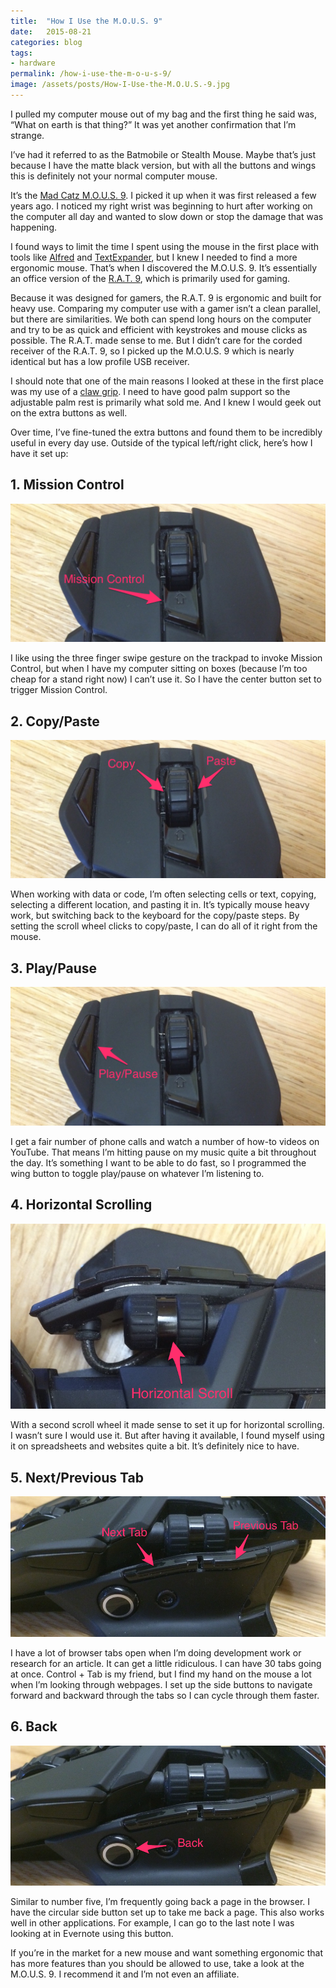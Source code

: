 ```yaml
---
title:  "How I Use the M.O.U.S. 9"
date:   2015-08-21
categories: blog
tags:
- hardware
permalink: /how-i-use-the-m-o-u-s-9/
image: /assets/posts/How-I-Use-the-M.O.U.S.-9.jpg
---
```


I pulled my computer mouse out of my bag and the first thing he said was, “What on earth is that thing?” It was yet another confirmation that I’m strange.

<!--more-->

I’ve had it referred to as the Batmobile or Stealth Mouse. Maybe that’s just because I have the matte black version, but with all the buttons and wings this is definitely not your normal computer mouse.

It’s the [Mad Catz M.O.U.S. 9](http://store.madcatz.com/categories/mice-category/Mad-Catz-MOUS-9.html). I picked it up when it was first released a few years ago. I noticed my right wrist was beginning to hurt after working on the computer all day and wanted to slow down or stop the damage that was happening.

I found ways to limit the time I spent using the mouse in the first place with tools like [Alfred](https://www.alfredapp.com/) and [TextExpander](https://smilesoftware.com/TextExpander/index.html), but I knew I needed to find a more ergonomic mouse. That’s when I discovered the M.O.U.S. 9\. It’s essentially an office version of the [R.A.T. 9](http://store.madcatz.com/categories/mice-category/Mad-Catz-RAT-9-Wireless-Gaming-Mouse-for-PC-and-Mac.html), which is primarily used for gaming.

Because it was designed for gamers, the R.A.T. 9 is ergonomic and built for heavy use. Comparing my computer use with a gamer isn’t a clean parallel, but there are similarities. We both can spend long hours on the computer and try to be as quick and efficient with keystrokes and mouse clicks as possible. The R.A.T. made sense to me. But I didn’t care for the corded receiver of the R.A.T. 9, so I picked up the M.O.U.S. 9 which is nearly identical but has a low profile USB receiver.

I should note that one of the main reasons I looked at these in the first place was my use of a [claw grip](http://www.epicgear.com/en/technologies/types-of-mouse-grip). I need to have good palm support so the adjustable palm rest is primarily what sold me. And I knew I would geek out on the extra buttons as well.

Over time, I’ve fine-tuned the extra buttons and found them to be incredibly useful in every day use. Outside of the typical left/right click, here’s how I have it set up:

## [<span></span>](#1-mission-control)1\. Mission Control

<img class="center-image post-image-medium" src="/assets/posts_extra/MOUS9-MissionControl.png" />

I like using the three finger swipe gesture on the trackpad to invoke Mission Control, but when I have my computer sitting on boxes (because I’m too cheap for a stand right now) I can’t use it. So I have the center button set to trigger Mission Control.

## [<span></span>](#2-copypaste)2\. Copy/Paste

<img class="center-image post-image-medium" src="/assets/posts_extra/MOUS9-CopyPaste.png" />

When working with data or code, I’m often selecting cells or text, copying, selecting a different location, and pasting it in. It’s typically mouse heavy work, but switching back to the keyboard for the copy/paste steps. By setting the scroll wheel clicks to copy/paste, I can do all of it right from the mouse.

## [<span></span>](#3-playpause)3\. Play/Pause

<img class="center-image post-image-medium" src="/assets/posts_extra/MOUS9-PlayPause.png" />

I get a fair number of phone calls and watch a number of how-to videos on YouTube. That means I’m hitting pause on my music quite a bit throughout the day. It’s something I want to be able to do fast, so I programmed the wing button to toggle play/pause on whatever I’m listening to.

## [<span></span>](#4-horizontal-scrolling)4\. Horizontal Scrolling

<img class="center-image post-image-medium" src="/assets/posts_extra/MOUS9-HorizontalScroll.png" />

With a second scroll wheel it made sense to set it up for horizontal scrolling. I wasn’t sure I would use it. But after having it available, I found myself using it on spreadsheets and websites quite a bit. It’s definitely nice to have.

## [<span></span>](#5-nextprevious-tab)5\. Next/Previous Tab

<img class="center-image post-image-medium" src="/assets/posts_extra/MOUS9-NextPrevTab.png" />

I have a lot of browser tabs open when I’m doing development work or research for an article. It can get a little ridiculous. I can have 30 tabs going at once. Control + Tab is my friend, but I find my hand on the mouse a lot when I’m looking through webpages. I set up the side buttons to navigate forward and backward through the tabs so I can cycle through them faster.

## [<span></span>](#6-back)6\. Back

<img class="center-image post-image-medium" src="/assets/posts_extra/MOUS9-Back.png" />

Similar to number five, I’m frequently going back a page in the browser. I have the circular side button set up to take me back a page. This also works well in other applications. For example, I can go to the last note I was looking at in Evernote using this button.

If you’re in the market for a new mouse and want something ergonomic that has more features than you should be allowed to use, take a look at the M.O.U.S. 9\. I recommend it and I’m not even an affiliate.